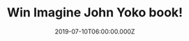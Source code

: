 ---
campaign-uuid: "c-51393fbc-cb0d-4344-88fa-0273da76caf3"
type: "Competition"
category: "Gifts"
date: "2019-07-10T06:00:00.000Z"
end-date: "2019-09-10T23:59:00.000Z"
disable-form: false
is_promoted: true
has_entry_page: true
title: "Win Imagine John Yoko book!"
competition-description: "<p>Imagine John Yoko is the definitive inside story told\
  \ in revelatory detail of the making of the legendary album and all that surrounded\
  \ it: the locations, the creative team, the artworks and the films, in the words\
  \ of John & Yoko and the people who were there. We are giving away a copy of this\
  \ work of art to one lucky NME AAA member.</p>\n<p>Want it? Click below for a chance\
  \ to win it.</p>\n"
hero-header: "Win Imagine John Yoko book!"
terms-confirmation: "N/A"
banner-img: "https://assets.expresslyapp.com/asset-4ce49388-5486-498b-9b05-393c6ad00778.jpg"
logo-left-href: "aaa.nme.com"
logo-left-image: "https://assets.expresslyapp.com/asset-d1c1cfba-c463-4484-b1f7-037ccc6633a1.jpg"
logo-left-title: "NME AAA"
bg-image-hero: "https://assets.expresslyapp.com/asset-7cef9e57-8e6f-4ba0-a5f9-d5b29ffe9c82.jpg"
bg-image-first: "https://assets.expresslyapp.com/asset-49656851-99cd-4409-a3a3-cd75e38dca13.jpg"
section1-content: "<p>Imagine John Yoko tells the story of John & Yoko's life, work\
  \ and relationship during this intensely creative period. It transports readers\
  \ to home and working environments showcasing Yoko's closely guarded archive of\
  \ photos and artefacts, using artfully compiled narrative film stills, and featuring\
  \ digitally rendered maps, floorplans and panoramas that recreate the interiors\
  \ in evocative detail. John & Yoko introduce each chapter and song; Yoko also provides\
  \ invaluable additional commentary and a preface.</p>\n<p>Such a masterpiece you\
  \ would want to add to your collection. Enter the form below for a chance to win.</p>\n\
  <p>Good luck!</p>\n"
entry-title: "Win Imagine John Yoko book!"
entry-content: "<p>Enter the draw to win Imagine John Yoko book by completing the\
  \ form below before 23:59 on the 10th of September 2019.</p>\n"
has-winner: false
prize-description: "Imagine John Yoko book."
special-conditions: "Multiple entries are allowed up to one every day."
country-restrictions:
- "GB"
---